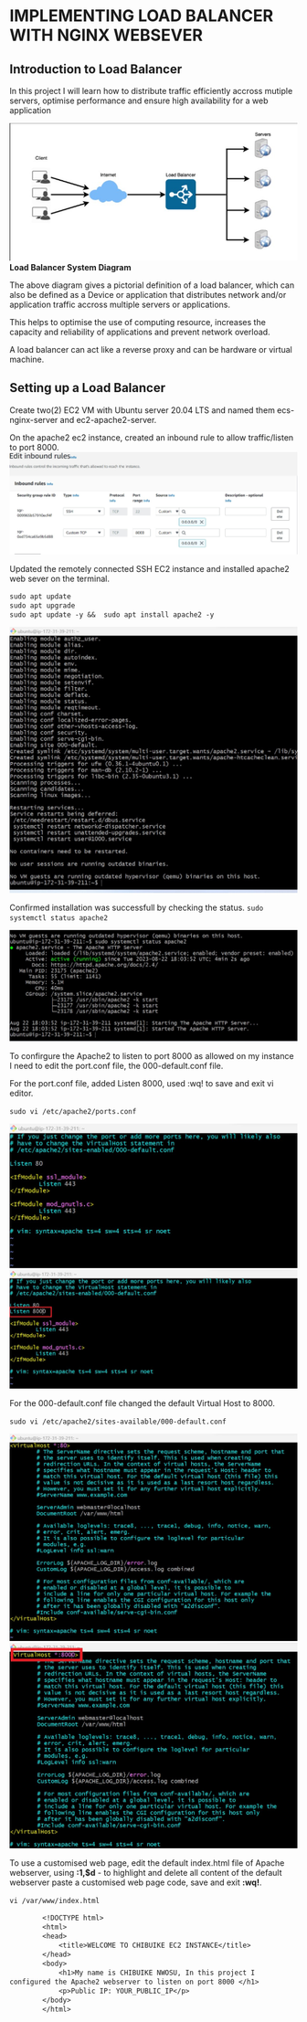 # IMPLEMENTING LOAD BALANCER WITH NGINX WEBSEVER

## Introduction to Load Balancer
In this project I will learn how to distribute traffic efficiently accross mutiple servers, optimise performance and ensure high availability for a web application

![Alt text](image.png)
         **Load Balancer System Diagram**

The above diagram gives a pictorial definition of a load balancer, which can also be defined as a Device or application that distributes network and/or application traffic accross multiple servers or applications. 

This helps to optimise the use of computing resource, increases the capacity and reliability of applications and prevent network overload.

A load balancer can act like a reverse proxy and can be hardware or virtual machine.

## Setting up a Load Balancer
Create two(2) EC2 VM with Ubuntu server 20.04 LTS and named them ecs-nginx-server and ec2-apache2-server.

On the apache2 ec2 instance, created an inbound rule to allow traffic/listen to port 8000.
![Alt text](image-1.png)

Updated the remotely connected SSH EC2 instance and installed apache2 web sever on the terminal.
```
sudo apt update 
sudo apt upgrade 
sudo apt update -y &&  sudo apt install apache2 -y
```
![Alt text](image-2.png)

Confirmed installation was successfull by checking the status.
`sudo systemctl status apache2`

![Alt text](image-3.png)

To confirgure the Apache2 to listen to port 8000 as allowed on my instance I need to edit the port.conf file, the 000-default.conf file.

For the port.conf file, added Listen 8000, used :wq! to save and exit vi editor.

`sudo vi /etc/apache2/ports.conf`

![Alt text](image-5.png)
![Alt text](image-4.png)

For the 000-default.conf file changed the default Virtual Host to 8000.

`sudo vi /etc/apache2/sites-available/000-default.conf`

![Alt text](image-6.png)
![Alt text](image-7.png)

To use a customised web page, edit the default index.html file of Apache webserver, using **:1,$d** - to highlight and delete all content of the default webserver paste a customised web page code, save and exit **:wq!**.

`vi /var/www/index.html`
```
        <!DOCTYPE html>
        <html>
        <head>
            <title>WELCOME TO CHIBUIKE EC2 INSTANCE</title>
        </head>
        <body>
            <h1>My name is CHIBUIKE NWOSU, In this project I configured the Apache2 webserver to listen on port 8000 </h1>
            <p>Public IP: YOUR_PUBLIC_IP</p>
        </body>
        </html>
```